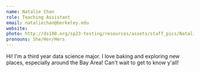 ```yaml
---
name: Natalie Chan
role: Teaching Assistant
email: nataliechan@berkeley.edu
website: 
photo: http://ds100.org/sp23-testing/resources/assets/staff_pics/Natalie_Chan.png
pronouns: She/Her/Hers
---
```

Hi! I'm a third year data science major. I love baking and exploring new places, especially around the Bay Area! Can't wait to get to know y'all!
